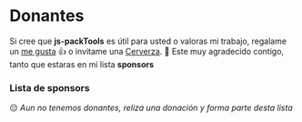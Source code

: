 # Donantes

Si cree que **js-packTools** es útil para usted o valoras mi trabajo, regalame un [me gusta](https://github.com/jasp402/js-packtools) :+1: o invitame una [Cerverza](https://github.com/QingWei-Li/donate). :beer:
Este muy agradecido contigo, tanto que estaras en mi lista **sponsors**


### Lista de sponsors 

:pensive: *Aun no tenemos donantes, reliza una donación y forma parte desta lista* 